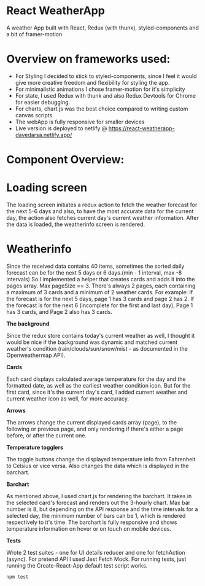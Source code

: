 # React WeatherApp

A weather App built with React, Redux (with thunk), styled-components and a bit of framer-motion

# Overview on frameworks used:

- For Styling I decided to stick to styled-components, since I feel it would give more creative freedom and flexibility for styling the app.
- For minimalistic animations I chose framer-motion for it's simplicity
- For state, I used Redux with thunk and also Redux Devtools for Chrome for easier debugging.
- For charts, chart.js was the best choice compared to writing custom canvas scripts.
- The webApp is fully responsive for smaller devices
- Live version is deployed to netlify @ https://react-weatherapp-davedarsa.netlify.app/

# Component Overview:

# Loading screen

The loading screen initiates a redux action to fetch the weather forecast for the next 5-6 days and also, to have the most accurate data for the current day, the action also fetches current day's current weather information. After the data is loaded, the weatherinfo screen is rendered.

# Weatherinfo

Since the received data contains 40 items, sometimes the sorted daily forecast can be for the next 5 days or 6 days.(min - 1 interval, max -8 intervals) So I implemented a helper that creates cards and adds it into the pages array. Max pageSize == 3.
There's always 2 pages, each containing a maximum of 3 cards and a minimum of 2 weather cards.
For example:
If the forecast is for the next 5 days, page 1 has 3 cards and page 2 has 2.
If the forecast is for the next 6 (incomplete for the first and last day), Page 1 has 3 cards, and Page 2 also has 3 cards.

**The background**

Since the redux store contains today's current weather as well, I thought it would be nice if the background was dynamic and matched current weather's condition (rain/clouds/sun/snow/mist - as documented in the Openweathermap API).

**Cards**

Each card displays calculated average temperature for the day and the formatted date, as well as the earliest weather condition icon. But for the first card, since it's the current day's card, I added current weather and current weather icon as well, for more accuracy.

**Arrows**

The arrows change the current displayed cards array (page), to the following or previous page, and only rendering if there's either a page before, or after the current one.

**Temperature togglers**

The toggle buttons change the displayed temperature info from Fahrenheit to Celsius or vice versa. Also changes the data which is displayed in the barchart.

**Barchart**

As mentioned above, I used chart.js for rendering the barchart. It takes in the selected card's forecast and renders out the 3-hourly chart. Max bar number is 8, but depending on the API response and the time intervals for a selected day, the minimum number of bars can be 1, which is rendered respectively to it's time.
The barchart is fully responsive and shows temperature information on hover or on touch on mobile devices.

**Tests**

Wrote 2 test suites - one for UI details reducer and one for fetchAction (async). For pretend API I used Jest Fetch Mock.
For running tests, just running the Create-React-App default test script works.

```sh
npm test
```
